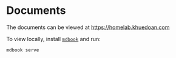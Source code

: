 # Documents

The documents can be viewed at <https://homelab.khuedoan.com>

To view locally, install [`mdbook`](https://github.com/rust-lang/mdBook#installation) and run:

```
mdbook serve
```
